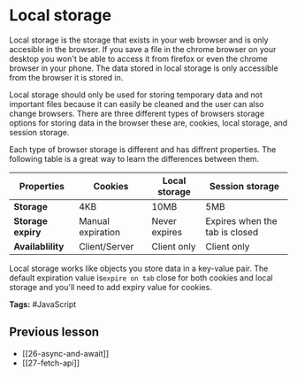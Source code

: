 # Local storage

Local storage is the storage that exists in your web browser and is only accesible in the browser. If you save a file in the chrome browser on your desktop you won't be able to access it from firefox or even the chrome browser in your phone. The data stored in local storage is only accessible from the browser it is stored in.

Local storage should only be used for storing temporary data and not important files because it can easily be cleaned and the user can also change browsers. There are three different types of browsers storage options for storing data in the browser these are, cookies, local storage, and session storage.

Each type of browser storage is different and has diffrent properties. The following table is a great way to learn the differences between them.

| Properties         | Cookies           | Local storage | Session storage                |
| ------------------ | ----------------- | ------------- | ------------------------------ |
| **Storage**        | 4KB               | 10MB          | 5MB                            |
| **Storage expiry** | Manual expiration | Never expires | Expires when the tab is closed |
| **Availablility**  | Client/Server     | Client only   | Client only                    |

Local storage works like objects you store data in a key-value pair. The default expiration value is`expire on tab` close for both cookies and local storage and you'll need to add expiry value for cookies.


**Tags:** #JavaScript 

## Previous lesson
- [[26-async-and-await]]
- [[27-fetch-api]]